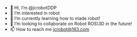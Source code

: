 - 👋 Hi, I’m @jcrobotDDP
- 👀 I’m interested in robot
- 🌱 I’m currently learning how to made robot!
- 💞️ I’m looking to collaborate on Robot ROS\3D in the future!
- 📫 How to reach me  jcrobot@163.com

<!---
jcrobotDDP/jcrobotDDP is a ✨ special ✨ repository because its `README.md` (this file) appears on your GitHub profile.
You can click the Preview link to take a look at your changes.
--->
